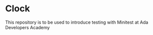 # Clock

This repository is to be used to introduce testing with Minitest at Ada Developers Academy
